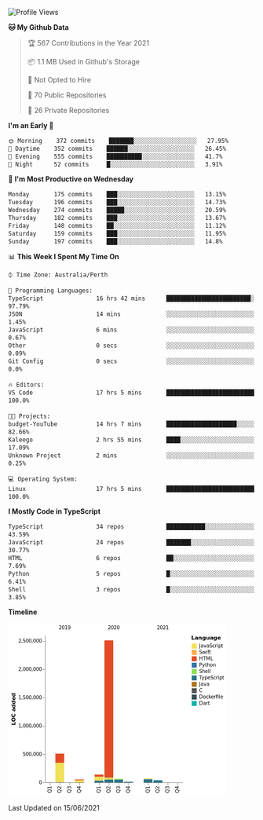 <!--START_SECTION:waka-->
![Profile Views](http://img.shields.io/badge/Profile%20Views-5-blue)

**🐱 My Github Data** 

> 🏆 567 Contributions in the Year 2021
 > 
> 📦 1.1 MB Used in Github's Storage 
 > 
> 🚫 Not Opted to Hire
 > 
> 📜 70 Public Repositories 
 > 
> 🔑 26 Private Repositories  
 > 
**I'm an Early 🐤** 

```text
🌞 Morning    372 commits    ███████░░░░░░░░░░░░░░░░░░   27.95% 
🌆 Daytime    352 commits    ██████░░░░░░░░░░░░░░░░░░░   26.45% 
🌃 Evening    555 commits    ██████████░░░░░░░░░░░░░░░   41.7% 
🌙 Night      52 commits     █░░░░░░░░░░░░░░░░░░░░░░░░   3.91%

```
📅 **I'm Most Productive on Wednesday** 

```text
Monday       175 commits    ███░░░░░░░░░░░░░░░░░░░░░░   13.15% 
Tuesday      196 commits    ███░░░░░░░░░░░░░░░░░░░░░░   14.73% 
Wednesday    274 commits    █████░░░░░░░░░░░░░░░░░░░░   20.59% 
Thursday     182 commits    ███░░░░░░░░░░░░░░░░░░░░░░   13.67% 
Friday       148 commits    ██░░░░░░░░░░░░░░░░░░░░░░░   11.12% 
Saturday     159 commits    ███░░░░░░░░░░░░░░░░░░░░░░   11.95% 
Sunday       197 commits    ███░░░░░░░░░░░░░░░░░░░░░░   14.8%

```


📊 **This Week I Spent My Time On** 

```text
⌚︎ Time Zone: Australia/Perth

💬 Programming Languages: 
TypeScript               16 hrs 42 mins      ████████████████████████░   97.79% 
JSON                     14 mins             ░░░░░░░░░░░░░░░░░░░░░░░░░   1.45% 
JavaScript               6 mins              ░░░░░░░░░░░░░░░░░░░░░░░░░   0.67% 
Other                    0 secs              ░░░░░░░░░░░░░░░░░░░░░░░░░   0.09% 
Git Config               0 secs              ░░░░░░░░░░░░░░░░░░░░░░░░░   0.0%

🔥 Editors: 
VS Code                  17 hrs 5 mins       █████████████████████████   100.0%

🐱‍💻 Projects: 
budget-YouTube           14 hrs 7 mins       ████████████████████░░░░░   82.66% 
Kaleego                  2 hrs 55 mins       ████░░░░░░░░░░░░░░░░░░░░░   17.09% 
Unknown Project          2 mins              ░░░░░░░░░░░░░░░░░░░░░░░░░   0.25%

💻 Operating System: 
Linux                    17 hrs 5 mins       █████████████████████████   100.0%

```

**I Mostly Code in TypeScript** 

```text
TypeScript               34 repos            ███████████░░░░░░░░░░░░░░   43.59% 
JavaScript               24 repos            ███████░░░░░░░░░░░░░░░░░░   30.77% 
HTML                     6 repos             ██░░░░░░░░░░░░░░░░░░░░░░░   7.69% 
Python                   5 repos             █░░░░░░░░░░░░░░░░░░░░░░░░   6.41% 
Shell                    3 repos             █░░░░░░░░░░░░░░░░░░░░░░░░   3.85%

```


**Timeline**

![Chart not found](https://raw.githubusercontent.com/NWylynko/NWylynko/main/charts/bar_graph.png) 


 Last Updated on 15/06/2021
<!--END_SECTION:waka-->
